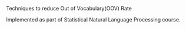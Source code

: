 Techniques to reduce Out of Vocabulary(OOV) Rate

Implemented as part of Statistical Natural Language Processing course.
